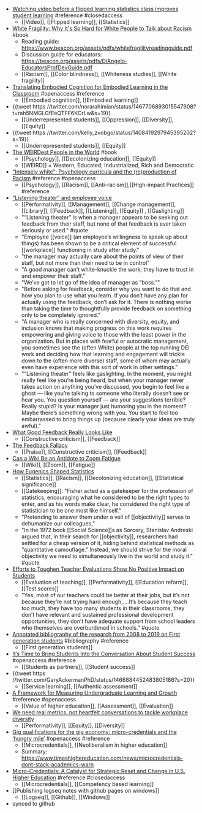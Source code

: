 - [Watching video before a flipped learning statistics class improves student learning](https://www.sciencedirect.com/science/article/abs/pii/S0360131521002761?dgcid=raven_sd_aip_email) #reference #closedaccess
	- [[Video]], [[Flipped learning]], [[Statistics]]
- [White Fragility: Why It's So Hard for White People to Talk about Racism](https://en.wikipedia.org/wiki/White_Fragility) #book
	- Reading guide: https://www.beacon.org/assets/pdfs/whitefragilityreadingguide.pdf
	- Discussion guide for educators: https://beacon.org/assets/pdfs/DiAngelo-EducatorsProfDevGuide.pdf
	- [[Racism]], [[Color blindness]], [[Whiteness studies]], [[White fragility]]
- [Translating Embodied Cognition for Embodied Learning in the Classroom](https://www.frontiersin.org/articles/10.3389/feduc.2021.712626/full) #openaccess #reference
	- [[Embodied cognition]], [[Embodied learning]]
- {{tweet https //twitter.com/norarahimian/status/1467706893015547908?t=rah5NMGLGfEeQTFF6KCrLw&s=19}}
	- [[Underrepresented students]], [[Oppression]], [[Diversity]], [[Equity]]
- {{tweet https //twitter.com/kelly_zvobgo/status/1408419297945395202?s=19}}
	- [[Underrepresented students]], [[Equity]]
- [The WEIRDest People in the World](https://en.wikipedia.org/wiki/The_WEIRDest_People_in_the_World) #book
	- [[Psychology]], [[Decolonizing education]], [[Equity]]
	- [[WEIRD]] = Western, Educated, Industrialized, Rich and Democratic
- ["Intensely white": Psychology curricula and the (re)production of Racism](https://www.researchgate.net/publication/355187277_Intensely_white_Psychology_curricula_and_the_reproduction_of_racism) #reference #openaccess
	- [[Psychology]], [[Racism]], [[Anti-racism]],[[High-impact Practices]] #reference
- [“Listening theater” and employee voice](https://meredith.wolfwater.com/wordpress/2021/12/05/listening-theater-and-employee-voice/)
	- [[Performativity]], [[Management]], [[Change management]], [[Library]], [[Feedback]], [[Listening]], [[Equity]] , [[Gaslighting]]
	- "“Listening theater” is when a manager appears to be seeking out feedback from their staff, but none of that feedback is ever taken seriously or used." #quote
	- "Employee [[voice]] (an employee’s willingness to speak up about things) has been shown to be a critical element of successful [[workplace]] functioning in study after study."
	- "the manager may actually care about the points of view of their staff, but not more than their need to be in control"
	- "A good manager can’t white-knuckle the work; they have to trust in and empower their staff."
	- "We’ve got to let go of the idea of manager as “boss.”"
	- "Before asking for feedback, consider why you want to do that and how you plan to use what you learn. If you don’t have any plan for actually using the feedback, don’t ask for it. There is nothing worse than taking the time to thoughtfully provide feedback on something only to be completely ignored."
	- "A manager who is really concerned with diversity, equity, and inclusion knows that making progress on this work requires empowering and giving voice to those with the least power in the organization. But in places with fearful or autocratic management, you sometimes see the (often White) people at the top running DEI work and deciding how that learning and engagement will trickle down to the (often more diverse) staff, some of whom may actually even have experience with this sort of work in other settings."
	- "“Listening theater” feels like gaslighting. In the moment, you might really feel like you’re being heard, but when your manager never takes action on anything you’ve discussed, you begin to feel like a ghost — like you’re talking to someone who literally doesn’t see or hear you. You question yourself — are your suggestions terrible? Really stupid? Is your manager just humoring you in the moment? Maybe there’s something wrong with you. You start to feel too embarrassed to bring things up (because clearly your ideas are truly awful)."
- [What Good Feedback Really Looks Like](https://hbr.org/2019/05/what-good-feedback-really-looks-like)
	- [[Constructive criticism]], [[Feedback]]
- [The Feedback Fallacy](https://hbr.org/2019/03/the-feedback-fallacy?autocomplete=true)
	- [[Praise]], [[Constructive criticism]], [[Feedback]]
- [Can a Wiki Be an Antidote to Zoom Fatigue](https://www.td.org/atd-blog/can-a-wiki-be-an-antidote-to-zoom-fatigue)
	- [[Wiki]], [[Zoom]], [[Fatigue]]
- [How Eugenics Shaped Statistics](https://nautil.us/issue/92/frontiers/how-eugenics-shaped-statistics)
	- [[Statistics]], [[Racism]], [[Decolonizing education]], [[Statistical significance]]
	- [[Gatekeeping]]: "Fisher acted as a gatekeeper for the profession of statistics, encouraging what he considered to be the right types to enter, and as his words make clear, he considered the right type of statistician to be one most like himself."
	- "Pretending to answer them under a veil of [[objectivity]] serves to dehumanize our colleagues,"
	- "In the 1972 book [[Social Science]]s as Sorcery, Stanislav Andreski argued that, in their search for [[objectivity]], researchers had settled for a cheap version of it, hiding behind statistical methods as “quantitative camouflage.” Instead, we should strive for the moral objectivity we need to simultaneously live in the world and study it." #quote
- [Efforts to Toughen Teacher Evaluations Show No Positive Impact on Students](https://www.edweek.org/teaching-learning/efforts-to-toughen-teacher-evaluations-show-no-positive-impact-on-students/2021/11)
	- [[Evaluation of teaching]], [[Performativity]], [[Education reform]], [[Test scores]]
	- "Yes, most of our teachers could be better at their jobs, but it’s not because they’re not trying hard enough,....It’s because they teach too much, they have too many students in their classrooms, they don’t have relevant and sustained professional development opportunities, they don’t have adequate support from school leaders who themselves are overburdened in schools." #quote
- [Annotated bibliography of the research from 2008 to 2019 on First generation students](https://firstgen.naspa.org/journal-and-research/an-annotated-bibliography-on-first-generation-college-students-research-from-2008-2019) #bibliography #reference
	- [[First generation students]]
- [It’s Time to Bring Students Into the Conversation About Student Success](https://www.tandfonline.com/doi/full/10.1080/00091383.2021.1987786) #openaccess #reference
	- [[Students as partners]], [[Student success]]
- {{tweet https //twitter.com/GaryAckermanPhD/status/1466884452483805186?s=20}}
	- [[Service learning]], [[Authentic assessment]]
- [A Framework for Measuring Undergraduate Learning and Growth](https://www.tandfonline.com/doi/full/10.1080/00091383.2021.1987810) #reference #openaccess
	- [[Value of higher education]], [[Assessment]], [[Evaluation]]
- [We need real metrics, not heartfelt conversations to tackle workplace diversity](https://fortune.com/2021/12/07/metrics-diversity-inclusion-workplace-careers-joan-williams/)
	- [[Performativity]], [[Equity]], [[Diversity]]
- [Gig qualifications for the gig economy: micro-credentials and the ‘hungry mile’](https://link.springer.com/article/10.1007/s10734-021-00742-3) #openaccess #reference
	- [[Microcredentials]], [[Neoliberalism in higher education]]
	- Summary: https://www.timeshighereducation.com/news/microcredentials-dont-stack-academics-warn
- [Micro-Credentials: A Catalyst for Strategic Reset and Change in U.S. Higher Education](https://www.tandfonline.com/doi/abs/10.1080/08923647.2021.1997537) #reference #closedaccess
	- [[Microcredentials]], [[Competency based learning]]
- [[Publishing logseq notes with github pages on windows]]
	- [[Logseq]], [[Github]], [[Windows]]
- synced to github